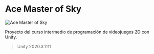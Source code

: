 # Ace Master of Sky

![Ace Master of Sky](https://img.itch.zone/aW1nLzYzNDY3ODcucG5n/original/5szbEz.png)

Proyecto del curso intermedio de programación de videojuegos 2D con Unity.
> Unity 2020.3.11f1
